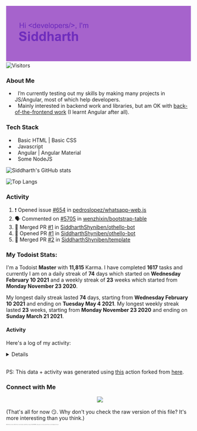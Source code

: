 ![Hey there <developers>! I'm Siddharth.](./header.png)
![Visitors](https://visitor-badge.glitch.me/badge?page_id=SiddharhthShyniben.SiddharthShyniben)

###  About Me 

- &nbsp; I’m currently testing out my skills by making many projects in JS/Angular, most of which help developers.
- &nbsp; Mainly interested in backend work and libraries, but am OK with [back-of-the-frontend work](https://css-tricks.com/the-great-divide/) (I learnt Angular after all).

### Tech Stack

- &nbsp; Basic HTML | Basic CSS
- &nbsp; Javascript
- &nbsp; Angular | Angular Material
- &nbsp; Some NodeJS

![Siddharth's GitHub stats](https://github-readme-stats.vercel.app/api?username=SiddharthShyniben&amp;count_private=true&amp;show_icons=true&amp;theme=dark)

![Top Langs](https://github-readme-stats.vercel.app/api/top-langs/?username=SiddharthSHyniben&amp;theme=dark)

### Activity

<!--START_SECTION:activity-->
1. ❗️ Opened issue [#654](https://github.com/pedroslopez/whatsapp-web.js/issues/654) in [pedroslopez/whatsapp-web.js](https://github.com/pedroslopez/whatsapp-web.js)
2. 🗣 Commented on [#5705](https://github.com/wenzhixin/bootstrap-table/issues/5705) in [wenzhixin/bootstrap-table](https://github.com/wenzhixin/bootstrap-table)
3. 🎉 Merged PR [#1](https://github.com/SiddharthShyniben/othello-bot/pull/1) in [SiddharthShyniben/othello-bot](https://github.com/SiddharthShyniben/othello-bot)
4. 💪 Opened PR [#1](https://github.com/SiddharthShyniben/othello-bot/pull/1) in [SiddharthShyniben/othello-bot](https://github.com/SiddharthShyniben/othello-bot)
5. 🎉 Merged PR [#2](https://github.com/SiddharthShyniben/template/pull/2) in [SiddharthShyniben/template](https://github.com/SiddharthShyniben/template)
<!--END_SECTION:activity-->

### My Todoist Stats:

I'm a Todoist **<td-kl>Master</td-kl>** with **<td-k>11,815</td-k>** Karma. I have completed **<td-ttc>1617</td-ttc>** tasks and currently I am on a daily streak of **<td-cdsc>74</td-cdsc>** days which started on **<td-cdsf>Wednesday February 10 2021</td-cdsf>** and a weekly streak of **<td-cwsc>23</td-cwsc>** weeks which started from **<td-cwsf>Monday November 23 2020</td-cwsf>**.

My longest daily streak lasted **<td-mdsc>74</td-mdsc>** days, starting from **<td-mdsf>Wednesday February 10 2021</td-mdsf>** and ending on **<td-mdst>Tuesday May 4 2021</td-mdst>**.
My longest weekly streak lasted **<td-mwsc>23</td-mwsc>** weeks, starting from **<td-mwsf>Monday November 23 2020</td-mwsf>** and ending on **<td-mwst>Sunday March 21 2021</td-mwst>**.

#### Activity

Here's a log of my activity:
<details>

Activity
<td-ka>
* 2 hours ago <span style="color:green">+11</span> <span style="color:red">-0</span>
  * Activity:
    * <span style="color:green">+</span> Addition of tasks.
    * <span style="color:green">+</span> Completion of tasks.
    * <span style="color:green">+</span> Usage of advanced features.
* 4 hours ago <span style="color:green">+3</span> <span style="color:red">-0</span>
  * Activity:
    * <span style="color:green">+</span> Completion of tasks.
* 14 hours ago <span style="color:green">+16</span> <span style="color:red">-0</span>
  * Activity:
    * <span style="color:green">+</span> Addition of tasks.
    * <span style="color:green">+</span> Completion of tasks.
    * <span style="color:green">+</span> Usage of advanced features.
* a day ago <span style="color:green">+16</span> <span style="color:red">-0</span>
  * Activity:
    * <span style="color:green">+</span> Addition of tasks.
    * <span style="color:green">+</span> Completion of tasks.
    * <span style="color:green">+</span> Usage of advanced features.
* a day ago <span style="color:green">+8</span> <span style="color:red">-0</span>
  * Activity:
    * <span style="color:green">+</span> Daily Goal reached.
* a day ago <span style="color:green">+16</span> <span style="color:red">-0</span>
  * Activity:
    * <span style="color:green">+</span> Addition of tasks.
    * <span style="color:green">+</span> Completion of tasks.
    * <span style="color:green">+</span> Usage of advanced features.
* 2 days ago <span style="color:green">+16</span> <span style="color:red">-0</span>
  * Activity:
    * <span style="color:green">+</span> Addition of tasks.
    * <span style="color:green">+</span> Completion of tasks.
    * <span style="color:green">+</span> Usage of advanced features.
</td-ka>
</details>
<br>

PS: This data + activity was generated using [this](https://github.com/SiddharthShyniben/todoist-readme) action forked from [here](https://github.com/abisheknaiidu/todoist-readme).

### Connect with Me

<p align="center">
&nbsp; <a href="mailto:siddharth.muscat@gmail.com" target="_blank" rel="noopener noreferrer"><img src="https://logodownload.org/wp-content/uploads/2018/03/gmail-logo-16.png" width="50px"></a>
</p>

(That's all for now :smirk:. Why don't you check the raw version of this file? It's more interesting than you think.)
<br>
<sub>
   <sup>
     <sub>
       <sup>
         <sub>
           <sup>
             <sub>
               <sup>
                 <sub>
                   <sup>
                     <sub>
                       <sup>
                         ~Mutual funds are subject to~ Why do I have a 1 month update schedule? Because the grass (Profile README) is always greener on the other web-side. How are you still reading this by the way?
                       </sup>
                     </sub>
                   </sup>
                 </sub>
               </sup>
             </sub>
           </sup>
         </sub>
       </sup>
     </sub>
  </sup>
</sub>
</developers>
